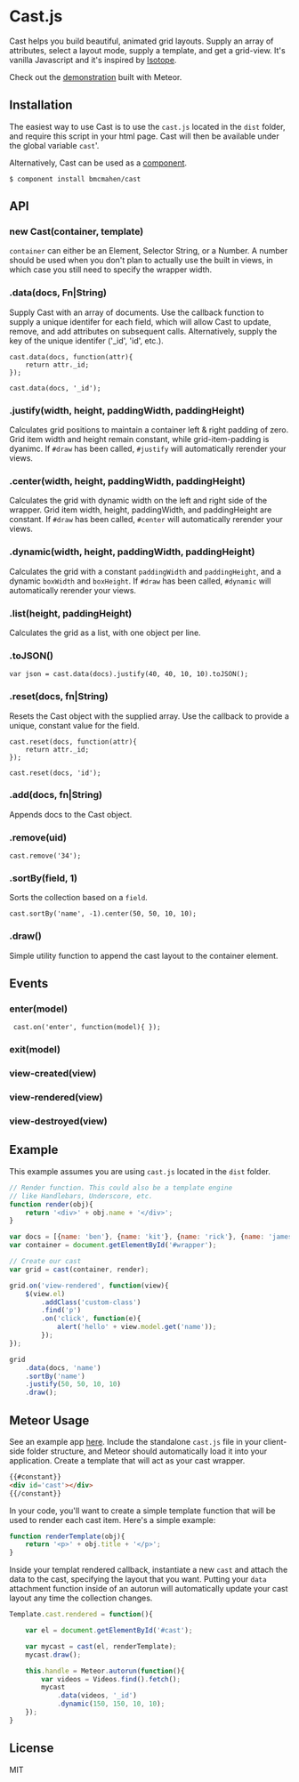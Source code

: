 # Cast.js

Cast helps you build beautiful, animated grid layouts. Supply an array of attributes, select a layout mode, supply a template, and get a grid-view. It's vanilla Javascript and it's inspired by [Isotope](https://github.com/desandro/isotope).

Check out the [demonstration](http://cast.meteor.com) built with Meteor.

## Installation

The easiest way to use Cast is to use the `cast.js` located in the `dist` folder, and require this script in your html page. Cast will then be available under the global variable `cast`'. 

Alternatively, Cast can be used as a [component](https://github.com/component/component).

	$ component install bmcmahen/cast


## API

### new Cast(container, template)

`container` can either be an Element, Selector String, or a Number. A number should be used when you don't plan to actually use the built in views, in which case you still need to specify the wrapper width.

### .data(docs, Fn|String)

Supply Cast with an array of documents. Use the callback function to supply a unique identifer for each field, which will allow Cast to update, remove, and add attributes on subsequent calls. Alternatively, supply the key of the unique identifer ('_id', 'id', etc.).

	cast.data(docs, function(attr){
		return attr._id;
	});

	cast.data(docs, '_id');

### .justify(width, height, paddingWidth, paddingHeight)

Calculates grid positions to maintain a container left & right padding of zero. Grid item width and height remain constant, while grid-item-padding is dyanimc. If `#draw` has been called, `#justify` will automatically rerender your views.

### .center(width, height, paddingWidth, paddingHeight)

Calculates the grid with dynamic width on the left and right side of the wrapper. Grid item width, height, paddingWidth, and paddingHeight are constant. If `#draw` has been called, `#center` will automatically rerender your views.

### .dynamic(width, height, paddingWidth, paddingHeight)

Calculates the grid with a constant `paddingWidth` and `paddingHeight`, and a dynamic `boxWidth` and `boxHeight`. If `#draw` has been called, `#dynamic` will automatically rerender your views.

### .list(height, paddingHeight)

Calculates the grid as a list, with one object per line.

### .toJSON()

	var json = cast.data(docs).justify(40, 40, 10, 10).toJSON();

### .reset(docs, fn|String)

Resets the Cast object with the supplied array. Use the callback to provide a unique, constant value for the field.

	cast.reset(docs, function(attr){
		return attr._id;
	});

	cast.reset(docs, 'id');

### .add(docs, fn|String)

Appends docs to the Cast object.

### .remove(uid)

	cast.remove('34');

### .sortBy(field, 1)

Sorts the collection based on a `field`.

	cast.sortBy('name', -1).center(50, 50, 10, 10);

### .draw()

Simple utility function to append the cast layout to the container element.

## Events

### enter(model)

	 cast.on('enter', function(model){ });

### exit(model)
### view-created(view)
### view-rendered(view)
### view-destroyed(view)

## Example

This example assumes you are using `cast.js` located in the `dist` folder.

```javascript
// Render function. This could also be a template engine
// like Handlebars, Underscore, etc.
function render(obj){
	return '<div>' + obj.name + '</div>';
}

var docs = [{name: 'ben'}, {name: 'kit'}, {name: 'rick'}, {name: 'james'}];
var container = document.getElementById('#wrapper');

// Create our cast
var grid = cast(container, render);

grid.on('view-rendered', function(view){
	$(view.el)
		.addClass('custom-class')
		.find('p')
		.on('click', function(e){
			alert('hello' + view.model.get('name'));
		});
});

grid
	.data(docs, 'name')
	.sortBy('name')
	.justify(50, 50, 10, 10)
	.draw();
```

## Meteor Usage

See an example app [here](https://github.com/bmcmahen/meteor-cast-example). Include the standalone `cast.js` file in your client-side folder structure, and Meteor should automatically load it into your application. Create a template that will act as your cast wrapper.

```html
{{#constant}}
<div id='cast'></div>
{{/constant}}
```

In your code, you'll want to create a simple template function that will be used to render each cast item. Here's a simple example:

```javascript
function renderTemplate(obj){
	return '<p>' + obj.title + '</p>';
}
```

Inside your templat rendered callback, instantiate a new `cast` and attach the data to the cast, specifying the layout that you want. Putting your `data` attachment function inside of an autorun will automatically update your cast layout any time the collection changes.

```javascript
Template.cast.rendered = function(){

	var el = document.getElementById('#cast');

	var mycast = cast(el, renderTemplate);
	mycast.draw();

	this.handle = Meteor.autorun(function(){
		var videos = Videos.find().fetch();
		mycast
			.data(videos, '_id')
			.dynamic(150, 150, 10, 10);
	});
}
```
## License

  MIT
